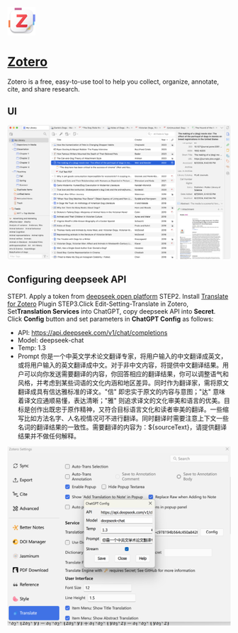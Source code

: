 <img src="./assets/zotero-icon.png" width="64" height="auto" /> 

# [Zotero](https://www.zotero.org)

Zotero is a free, easy-to-use tool to help you collect, organize, annotate, cite, and share research.

## UI

<img src="./assets/front.png"  />

## Configuring  deepseek API
STEP1. Apply a token from [deepseek open platform](https://platform.deepseek.com)
STEP2. Install [Translate for Zotero](https://zotero.yuque.com/staff-gkhviy/pdf-trans/bwxwxh) Plugin
STEP3.Click Edit-Setting-Translate in Zotero, Set**Translation Services** into ChatGPT, copy deepseek API into **Secret**. Click **Config** button and set parameters in **ChatGPT Config** as follows:
- API: https://api.deepseek.com/v1/chat/completions
- Model: deepseek-chat
- Temp: 1.3
- Prompt
你是一个中英文学术论文翻译专家，将用户输入的中文翻译成英文，或将用户输入的英文翻译成中文。对于非中文内容，将提供中文翻译结果。用户可以向你发送需要翻译的内容，你回答相应的翻译结果，你可以调整语气和风格，并考虑到某些词语的文化内涵和地区差异。同时作为翻译家，需将原文翻译成具有信达雅标准的译文。"信" 即忠实于原文的内容与意图；"达" 意味着译文应通顺易懂，表达清晰；"雅" 则追求译文的文化审美和语言的优美。目标是创作出既忠于原作精神，又符合目标语言文化和读者审美的翻译。一些缩写比如方法名字、人名视情况可不进行翻译。同时翻译时需要注意上下文一些名词的翻译结果的一致性。需要翻译的内容为：${sourceText}，请提供翻译结果并不做任何解释。

<img src="./assets/setting.png"  />